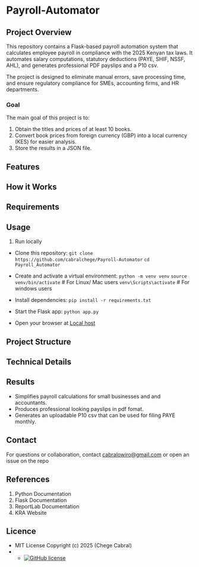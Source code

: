 # Payroll-Automator
## Project Overview
This repository contains a Flask-based payroll automation system that calculates employee payroll in compliance with the 2025 Kenyan tax laws. It automates salary computations, statutory deductions (PAYE, SHIF, NSSF, AHL), and generates professional PDF payslips and a P10 csv.

The project is designed to eliminate manual errors, save processing time, and ensure regulatory compliance for SMEs, accounting firms, and HR departments.
### Goal
The main goal of this project is to:
1. Obtain the titles and prices of at least 10 books.
2. Convert book prices from foreign currency (GBP) into a local currency (KES) for easier analysis.
3. Store the results in a JSON file.

## Features

## How it Works


## Requirements


## Usage
1. Run locally
 - Clone this repository:
   ```git clone https://github.com/cabralchege/Payroll-Automator```
   ```cd Payroll_Automator```

 - Create and activate a virtual environment:
  ```python -m venv venv```
  ```source venv/bin/activate``` # For Linux/ Mac users
  ```venv\Scripts\activate```    # For windows users

  - Install dependencies:
  ```pip install -r requirements.txt```

  - Start the Flask app:
  ```python app.py```

  - Open your browser at [Local host](http://127.0.0.1:5000)
## Project Structure

## Technical Details


## Results
- Simplifies payroll calculations for small businesses and and accountants.
- Produces professional looking payslips in pdf fomat.
- Generates an uploadable P10 csv that can be used for filing PAYE monthly.

## Contact
For questions or collaboration, contact cabralowiro@gmail.com or open an issue on the repo

## References
1. Python Documentation
2. Flask Documentation
3. ReportLab Documentation
4. KRA Website

## Licence
- MIT License Copyright (c) 2025 (Chege Cabral)
- - [![GitHub license](https://img.shields.io/github/license/Naereen/StrapDown.js.svg)](https://github.com/Naereen/StrapDown.js/blob/master/LICENSE)

